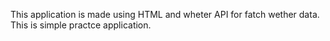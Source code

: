 This application is made using HTML and wheter API for fatch wether data.
This is simple practce application.
